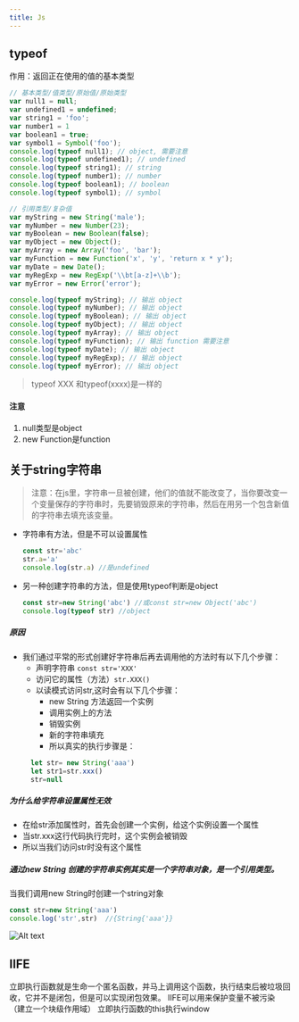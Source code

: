 ```yaml
---
title: Js
---
```


## typeof 
作用：返回正在使用的值的基本类型

```js
// 基本类型/值类型/原始值/原始类型	
var null1 = null;
var undefined1 = undefined;
var string1 = 'foo';
var number1 = 1
var boolean1 = true;
var symbol1 = Symbol('foo');
console.log(typeof null1); // object, 需要注意
console.log(typeof undefined1); // undefined
console.log(typeof string1); // string
console.log(typeof number1); // number
console.log(typeof boolean1); // boolean
console.log(typeof symbol1); // symbol

// 引用类型/复杂值
var myString = new String('male');
var myNumber = new Number(23);
var myBoolean = new Boolean(false);
var myObject = new Object();
var myArray = new Array('foo', 'bar');
var myFunction = new Function('x', 'y', 'return x * y');
var myDate = new Date();
var myRegExp = new RegExp('\\bt[a-z]+\\b');
var myError = new Error('error');

console.log(typeof myString); // 输出 object
console.log(typeof myNumber); // 输出 object
console.log(typeof myBoolean); // 输出 object
console.log(typeof myObject); // 输出 object
console.log(typeof myArray); // 输出 object
console.log(typeof myFunction); // 输出 function 需要注意
console.log(typeof myDate); // 输出 object
console.log(typeof myRegExp); // 输出 object
console.log(typeof myError); // 输出 object
```

>  typeof XXX 和typeof(xxxx)是一样的

#### 注意
1. null类型是object
2. new Function是function

## 关于string字符串

> 注意：在js里，字符串一旦被创建，他们的值就不能改变了，当你要改变一个变量保存的字符串时，先要销毁原来的字符串，然后在用另一个包含新值的字符串去填充该变量。

- 字符串有方法，但是不可以设置属性
  ```js
  const str='abc'
  str.a='a'
  console.log(str.a) //是undefined
  ```
- 另一种创建字符串的方法，但是使用typeof判断是object
  ```js
  const str=new String('abc') //或const str=new Object('abc')
  console.log(typeof str) //object
  ```
##### 原因
- 我们通过平常的形式创建好字符串后再去调用他的方法时有以下几个步骤：
    - 声明字符串 <code>const str='XXX'</code>
    - 访问它的属性（方法）<code>str.XXX()</code>
    - 以读模式访问str,这时会有以下几个步骤：
      - new String 方法返回一个实例
      - 调用实例上的方法
      - 销毁实例
      - 新的字符串填充
      - 所以真实的执行步骤是：
  ```js
    let str= new String('aaa')
    let str1=str.xxx()
    str=null
  ```
##### 为什么给字符串设置属性无效
- 在给str添加属性时，首先会创建一个实例，给这个实例设置一个属性
- 当str.xxx这行代码执行完时，这个实例会被销毁
- 所以当我们访问str时没有这个属性

##### 通过new String 创建的字符串实例其实是一个字符串对象，是一个引用类型。
当我们调用new String时创建一个string对象
```js
const str=new String('aaa')
console.log('str',str)  //{String{'aaa'}}
```
![Alt text](https://pic.chitchat.top/images/js_string.png)


## IIFE

立即执行函数就是生命一个匿名函数，并马上调用这个函数，执行结束后被垃圾回收，它并不是闭包，但是可以实现闭包效果。
IIFE可以用来保护变量不被污染（建立一个块级作用域）
立即执行函数的this执行window


